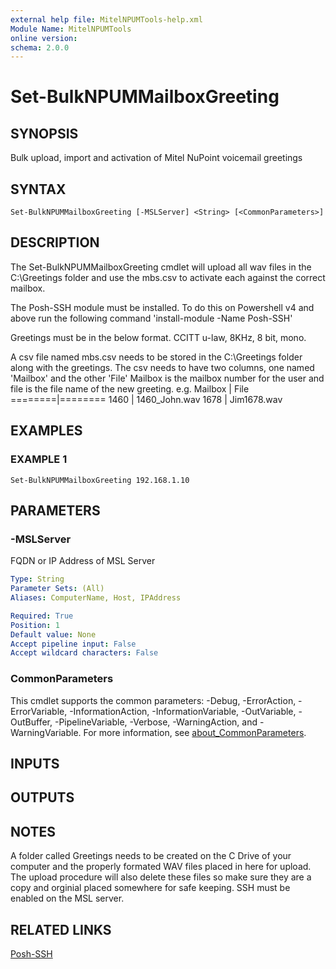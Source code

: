 ```yaml
---
external help file: MitelNPUMTools-help.xml
Module Name: MitelNPUMTools
online version:
schema: 2.0.0
---
```


# Set-BulkNPUMMailboxGreeting

## SYNOPSIS
Bulk upload, import and activation of Mitel NuPoint voicemail greetings

## SYNTAX

```
Set-BulkNPUMMailboxGreeting [-MSLServer] <String> [<CommonParameters>]
```

## DESCRIPTION
The Set-BulkNPUMMailboxGreeting cmdlet will upload all wav files in the C:\Greetings folder and use the mbs.csv to activate each against the correct mailbox.

The Posh-SSH module must be installed.
To do this on Powershell v4 and above run the following command 'install-module -Name Posh-SSH'

Greetings must be in the below format. 
CCITT u-law, 8KHz, 8 bit, mono.

A csv file named mbs.csv needs to be stored in the C:\Greetings folder along with the greetings.
The csv needs to have two columns, one named 'Mailbox' and the other 'File'
Mailbox is the mailbox number for the user and file is the file name of the new greeting.
e.g.
Mailbox | File
========|========
1460    | 1460_John.wav
1678    | Jim1678.wav

## EXAMPLES

### EXAMPLE 1
```
Set-BulkNPUMMailboxGreeting 192.168.1.10
```

## PARAMETERS

### -MSLServer
FQDN or IP Address of MSL Server

```yaml
Type: String
Parameter Sets: (All)
Aliases: ComputerName, Host, IPAddress

Required: True
Position: 1
Default value: None
Accept pipeline input: False
Accept wildcard characters: False
```

### CommonParameters
This cmdlet supports the common parameters: -Debug, -ErrorAction, -ErrorVariable, -InformationAction, -InformationVariable, -OutVariable, -OutBuffer, -PipelineVariable, -Verbose, -WarningAction, and -WarningVariable. For more information, see [about_CommonParameters](http://go.microsoft.com/fwlink/?LinkID=113216).

## INPUTS

## OUTPUTS

## NOTES
A folder called Greetings needs to be created on the C Drive of your computer and the properly formated WAV files placed in here for upload.
The upload
procedure will also delete these files so make sure they are a copy and orginial placed somewhere for safe keeping.
SSH must be enabled on the MSL server.

## RELATED LINKS

[Posh-SSH]()

